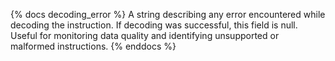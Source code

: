 {% docs decoding_error %}
A string describing any error encountered while decoding the instruction. If decoding was successful, this field is null. Useful for monitoring data quality and identifying unsupported or malformed instructions.
{% enddocs %} 